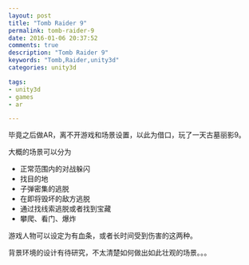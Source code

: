 ```yaml
---
layout: post
title: "Tomb Raider 9"
permalink: tomb-raider-9
date: 2016-01-06 20:37:52
comments: true
description: "Tomb Raider 9"
keywords: "Tomb,Raider,unity3d"
categories: unity3d

tags:
- unity3d
- games
- ar

---
```


毕竟之后做AR，离不开游戏和场景设置，以此为借口，玩了一天古墓丽影9。

大概的场景可以分为

* 正常范围内的对战躲闪
* 找目的地
* 子弹密集的逃脱
* 在即将毁坏的敌方逃脱
* 通过找线索逃脱或者找到宝藏
* 攀爬、看门、爆炸


游戏人物可以设定为有血条，或者长时间受到伤害的这两种。

背景环境的设计有待研究，不太清楚如何做出如此壮观的场景。。。